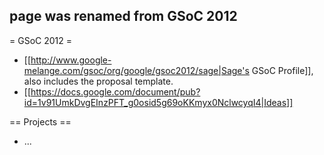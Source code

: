 ## page was renamed from GSoC 2012
= GSoC 2012 =

 * [[http://www.google-melange.com/gsoc/org/google/gsoc2012/sage|Sage's GSoC Profile]], also includes the proposal template.
 * [[https://docs.google.com/document/pub?id=1v91UmkDvgEInzPFT_g0osid5g69oKKmyx0NclwcyqI4|Ideas]]

== Projects ==

* ...
